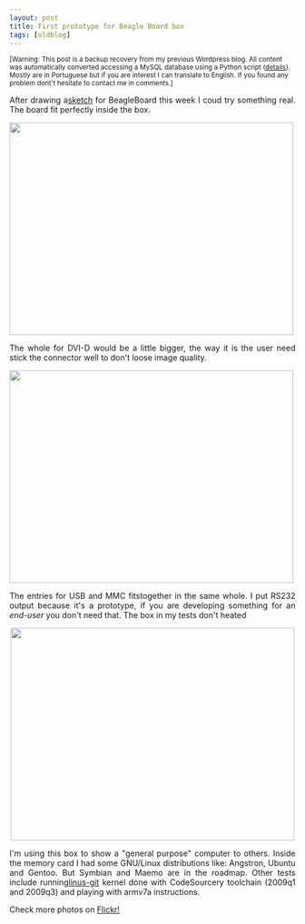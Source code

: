 ```yaml
---
layout: post
title: First prototype for Beagle Board box
tags: [oldblog]
---
```


<small>[Warning: This post is a backup recovery from my previous Wordpress blog. All content was automatically converted accessing a MySQL database using a Python script (<a href="http://maluta.github.io/blog/convert-wordpress-to-jekyll/">details</a>). Mostly are in Portuguese but if you are interest I can translate to English. If you found any problem dont't hesitate to contact me in comments.]</small>



<p style="text-align: justify;">After drawing a<a href="http://www.coding.com.br/embarcado/first-sketch-for-beagle-board-box/" target="_blank">sketch</a> for BeagleBoard this week I coud try something real. The board fit perfectly inside the box.</p>
<a href="http://www.coding.com.br/wp-content/uploads/2010/01/bb1.jpg"><img class="aligncenter size-full wp-image-705" title="Box for BeagleBoard" src="http://www.coding.com.br/wp-content/uploads/2010/01/bb1.jpg" alt="" width="500" height="375" /></a>
<p style="text-align: justify;">The whole for DVI-D would be a little bigger, the way it is the user need stick the connector well to don't loose image quality.</p>
<a href="http://www.coding.com.br/wp-content/uploads/2010/01/bb2.jpg"><img class="aligncenter size-full wp-image-706" title="Box for BeagleBoard" src="http://www.coding.com.br/wp-content/uploads/2010/01/bb2.jpg" alt="" width="500" height="375" /></a>
<p style="text-align: justify;">The entries for USB and MMC fitstogether in the same whole. I put RS232 output because it's a prototype, if you are developing something for an <em>end-user</em> you don't need that. The box in my tests don't heated</p>
<p style="text-align: center;"><a href="http://www.coding.com.br/wp-content/uploads/2010/01/bb3.jpg"><img class="aligncenter size-full wp-image-707" title="Box for BeagleBoard" src="http://www.coding.com.br/wp-content/uploads/2010/01/bb3.jpg" alt="" width="500" height="375" /></a></p>
<p style="text-align: justify;">I'm using this box to show a "general purpose" computer to others. Inside the memory card I had some GNU/Linux distributions like: Angstron, Ubuntu and Gentoo. But Symbian and Maemo are in the roadmap. Other tests include running<a href="http://git.kernel.org/?p=linux/kernel/git/torvalds/linux-2.6.git;a=summary" target="_blank">linus-git</a> kernel done with CodeSourcery toolchain (2009q1 and 2009q3) and playing with armv7a instructions.</p>
<p style="text-align: justify;"></p>
<p style="text-align: justify;">Check more photos on <a title="More photos for BeagleBoard Box" href="http://www.flickr.com/photos/maluta/sets/72157622039150085/detail/" target="_blank">Flickr!</a></p>
<p style="text-align: left;"></p>
<p style="text-align: center;"></p>